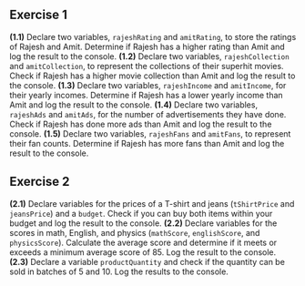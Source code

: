 ## Exercise 1

**(1.1)** Declare two variables, `rajeshRating` and `amitRating`, to store the ratings of Rajesh and Amit. Determine if Rajesh has a higher rating than Amit and log the result to the console.
**(1.2)** Declare two variables, `rajeshCollection` and `amitCollection`, to represent the collections of their superhit movies. Check if Rajesh has a higher movie collection than Amit and log the result to the console.
**(1.3)** Declare two variables, `rajeshIncome` and `amitIncome`, for their yearly incomes. Determine if Rajesh has a lower yearly income than Amit and log the result to the console.
**(1.4)** Declare two variables, `rajeshAds` and `amitAds`, for the number of advertisements they have done. Check if Rajesh has done more ads than Amit and log the result to the console.
**(1.5)** Declare two variables, `rajeshFans` and `amitFans`, to represent their fan counts. Determine if Rajesh has more fans than Amit and log the result to the console.

## Exercise 2

**(2.1)** Declare variables for the prices of a T-shirt and jeans (`tShirtPrice` and `jeansPrice`) and a `budget`. Check if you can buy both items within your budget and log the result to the console.
**(2.2)** Declare variables for the scores in math, English, and physics (`mathScore`, `englishScore`, and `physicsScore`). Calculate the average score and determine if it meets or exceeds a minimum average score of 85. Log the result to the console.
**(2.3)** Declare a variable `productQuantity` and check if the quantity can be sold in batches of 5 and 10. Log the results to the console.
